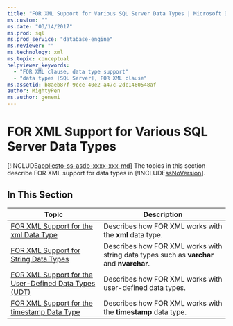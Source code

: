 ```yaml
---
title: "FOR XML Support for Various SQL Server Data Types | Microsoft Docs"
ms.custom: ""
ms.date: "03/14/2017"
ms.prod: sql
ms.prod_service: "database-engine"
ms.reviewer: ""
ms.technology: xml
ms.topic: conceptual
helpviewer_keywords: 
  - "FOR XML clause, data type support"
  - "data types [SQL Server], FOR XML clause"
ms.assetid: b8aeb87f-9cce-40e2-a47c-2dc1460548af
author: MightyPen
ms.author: genemi
---
```

# FOR XML Support for Various SQL Server Data Types
[!INCLUDE[appliesto-ss-asdb-xxxx-xxx-md](../../includes/appliesto-ss-asdb-xxxx-xxx-md.md)]
  The topics in this section describe FOR XML support for data types in [!INCLUDE[ssNoVersion](../../includes/ssnoversion-md.md)].  
  
## In This Section  
  
|Topic|Description|  
|-----------|-----------------|  
|[FOR XML Support for the xml Data Type](../../relational-databases/xml/for-xml-support-for-the-xml-data-type.md)|Describes how FOR XML works with the **xml** data type.|  
|[FOR XML Support for String Data Types](../../relational-databases/xml/for-xml-support-for-string-data-types.md)|Describes how FOR XML works with string data types such as **varchar** and **nvarchar**.|  
|[FOR XML Support for the User-Defined Data Types &#40;UDT&#41;](../../relational-databases/xml/for-xml-support-for-the-user-defined-data-types-udt.md)|Describes how FOR XML works with user-defined data types.|  
|[FOR XML Support for the timestamp Data Type](../../relational-databases/xml/for-xml-support-for-the-timestamp-data-type.md)|Describes how FOR XML works with the **timestamp** data type.|  
  
  
